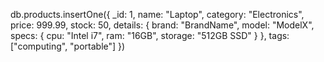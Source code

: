 db.products.insertOne({
    _id: 1,
    name: "Laptop",
    category: "Electronics",
    price: 999.99,
    stock: 50,
    details: {
        brand: "BrandName",
        model: "ModelX",
        specs: {
            cpu: "Intel i7",
            ram: "16GB",
            storage: "512GB SSD"
        }
    },
    tags: ["computing", "portable"]
})
